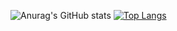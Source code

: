 ![Anurag's GitHub stats](https://github-readme-stats.vercel.app/api?username=lilkrucivert&show_icons=true&theme=gruvbox)
[![Top Langs](https://github-readme-stats.vercel.app/api/top-langs/?username=anuraghazra&theme=gruvbox)](https://github.com/anuraghazra/github-readme-stats)
